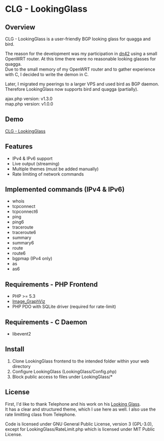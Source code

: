 # CLG - LookingGlass

## Overview

CLG - LookingGlass is a user-friendly BGP looking glass for quagga and bird.

The reason for the development was my participation in [dn42](https://dn42.net/) using a small OpenWRT router. At this time there were no reasonable looking glasses for quagga.  
Due to the small memory of my OpenWRT router and to gather experience with C, I decided to write the demon in C.

Later, I migrated my peerings to a larger VPS and used bird as BGP daemon. Therefore LookingGlass now supports bird and quagga (partially).

ajax.php version: v1.3.0  
map.php version:  v1.0.0

## Demo

[CLG - LookingGlass](http://de-fra1.netrik.de/#traceroute/8.8.8.8)

## Features

* IPv4 & IPv6 support
* Live output (streaming)
* Multiple themes (must be added manually)
* Rate limiting of network commands

## Implemented commands (IPv4 & IPv6)

* whois
* tcpconnect
* tcpconnect6
* ping
* ping6
* traceroute
* traceroute6
* summary
* summary6
* route
* route6
* bgpmap (IPv4 only)
* as
* as6

## Requirements - PHP Frontend

* PHP >= 5.3
* [Image_GraphViz](https://pear.php.net/package/Image_GraphViz)
* PHP PDO with SQLite driver (required for rate-limit)

## Requirements - C Daemon

* libevent2

## Install

1. Clone LookingGlass frontend to the intended folder within your web directory
2. Configure LookingGlass (LookingGlass/Config.php)
3. Block public access to files under LookingGlass/*

## License

First, I'd like to thank Telephone and his work on his [Looking Glass](https://github.com/telephone/LookingGlass).  
It has a clear and structured theme, which I use here as well. I also use the rate limitting class from Telephone.

Code is licensed under GNU General Public License, version 3 (GPL-3.0), except for LookingGlass/RateLimit.php which is licensed under MIT Public License.